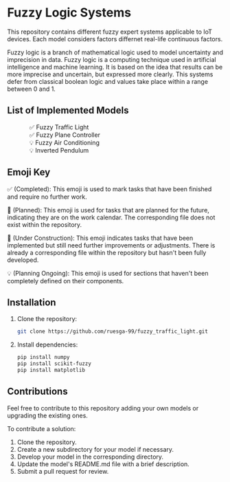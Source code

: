 # Fuzzy Logic Systems
This repository contains different fuzzy expert systems applicable to IoT devices.
Each model considers factors differnet real-life continuous factors.

Fuzzy logic is a branch of mathematical logic used to model uncertainty and imprecision in data. Fuzzy logic is a computing technique used in artificial intelligence and machine learning. It is based on the idea that results can be more imprecise and uncertain, but expressed more clearly. This systems defer from classical boolean logic and values take
place within a range between 0 and 1.

## List of Implemented Models

<dl>
  <dd> &nbsp&nbsp ✅ Fuzzy Traffic Light </dd>
  <dd> &nbsp&nbsp ✅ Fuzzy Plane Controller </dd>
  <dd> &nbsp&nbsp 💡 Fuzzy Air Conditioning </dd>
  <dd> &nbsp&nbsp 💡 Inverted Pendulum </dd>
</dl>

## Emoji Key
✅ (Completed): This emoji is used to mark tasks that have been finished and require no further work.

📆 (Planned): This emoji is used for tasks that are planned for the future, indicating they are on the work calendar. The corresponding file does not exist within the repository.

🚧 (Under Construction): This emoji indicates tasks that have been implemented but still need further improvements or adjustments. There is already a corresponding file within the repository but hasn't been fully developed.

💡 (Planning Ongoing): This emoji is used for sections that haven't been completely defined on their components. 

## Installation

1. Clone the repository:
   ```bash
   git clone https://github.com/ruesga-99/fuzzy_traffic_light.git
   
2. Install dependencies:
   ```bash
   pip install numpy
   pip install scikit-fuzzy
   pip install matplotlib

## Contributions

Feel free to contribute to this repository adding your own models or upgrading the existing ones.

To contribute a solution:

1. Clone the repository.
2. Create a new subdirectory for your model if necessary.
3. Develop your model in the corresponding directory.
4. Update the model's README.md file with a brief description.
5. Submit a pull request for review.
